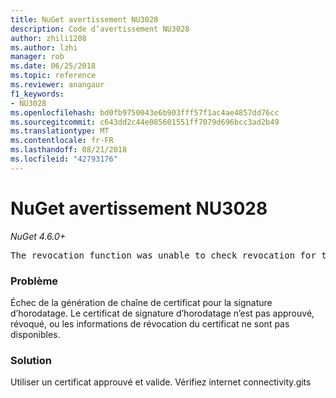 ```yaml
---
title: NuGet avertissement NU3028
description: Code d’avertissement NU3028
author: zhili1208
ms.author: lzhi
manager: rob
ms.date: 06/25/2018
ms.topic: reference
ms.reviewer: anangaur
f1_keywords:
- NU3028
ms.openlocfilehash: bd0fb9750043e6b903fff57f1ac4ae4857dd76cc
ms.sourcegitcommit: c643dd2c44e085601551ff7079d696bcc3ad2b49
ms.translationtype: MT
ms.contentlocale: fr-FR
ms.lasthandoff: 08/21/2018
ms.locfileid: "42793176"
---
```

# <a name="nuget-warning-nu3028"></a>NuGet avertissement NU3028

*NuGet 4.6.0+*

<pre>The revocation function was unable to check revocation for the certificate.</pre>

### <a name="issue"></a>Problème
Échec de la génération de chaîne de certificat pour la signature d’horodatage. Le certificat de signature d’horodatage n’est pas approuvé, révoqué, ou les informations de révocation du certificat ne sont pas disponibles.

### <a name="solution"></a>Solution
Utiliser un certificat approuvé et valide. Vérifiez internet connectivity.gits
